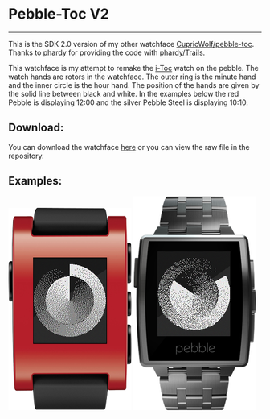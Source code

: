 # Pebble-Toc V2
---

This is the SDK 2.0 version of my other watchface [CupricWolf/pebble-toc](https://github.com/CupricWolf/pebble-toc).
Thanks to [phardy](https://github.com/phardy) for providing the code with [phardy/Trails.](https://github.com/phardy/Trails)

This watchface is my attempt to remake the [i-Toc](http://www.i-toc.com/) watch on the pebble.
The watch hands are rotors in the watchface.
The outer ring is the minute hand and the inner circle is the hour hand.
The position of the hands are given by the solid line between black and white.
In the examples below the red Pebble is displaying 12:00 and the silver Pebble Steel is displaying 10:10.

## Download:
You can download the watchface [here](/Peb-Toc.pbw?raw=true) or you can view the raw file in the repository.

## Examples:

![Photo](/examples/example_1.png "This one reads 12:00") ![Photo](/examples/example_2.png "This one reads 10:10")
